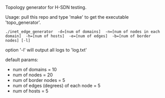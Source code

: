 Topology generator for H-SDN testing. 

Usage: 
pull this repo and type 'make' to get the executable 'topo_generator'. 

`./inet_edge_generator 
-d=[num of domains] 
-n=[num of nodes in each domain] 
-h=[num of hosts] 
-e=[num of edges] 
-b=[num of border nodes]
[-l]`

option '-l' will output all logs to 'log.txt'

default params: 
* num of domains = 10  
* num of nodes = 20  
* num of border nodes = 5  
* num of edges (degrees) of each node = 5  
* num of hosts = 5  